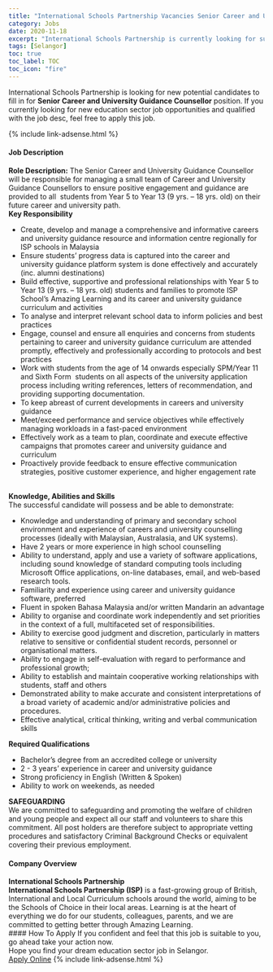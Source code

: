 ```yaml
---
title: "International Schools Partnership Vacancies Senior Career and University Guidance Counsellor" 
category: Jobs 
date: 2020-11-18 
excerpt: "International Schools Partnership is currently looking for suitable person to fill in the Senior Career and University Guidance Counsellor which positioned at Selangor" 
tags: [Selangor] 
toc: true 
toc_label: TOC 
toc_icon: "fire" 
--- 
```


<p>International Schools Partnership is looking for new potential candidates to fill in for <b>Senior Career and University Guidance Counsellor</b> position. If you currently looking for new education sector job opportunities and qualified with the job desc, feel free to apply this job.
</p>{% include link-adsense.html %} 
 <div><div><div><h4>Job Description</h4></div></div><div><div><span><div><div><strong>Role Description:</strong> The Senior Career and University Guidance Counsellor will be responsible for managing a small team of Career and University Guidance Counsellors to ensure positive engagement and guidance are provided to all&#160; students from Year 5 to Year 13 (9 yrs. &#8211; 18 yrs. old) on their future career and university path.</div><div><div><strong>Key Responsibility</strong></div><ul><li>Create, develop and manage a comprehensive and informative careers and university guidance resource and information centre regionally for ISP schools in Malaysia</li><li>Ensure students&#8217; progress data is captured into the career and university guidance platform system is done effectively and accurately (inc. alumni destinations)&#160;</li><li>Build effective, supportive and professional relationships with Year 5 to Year 13 (9 yrs. &#8211; 18 yrs. old) students and families to promote ISP School&#8217;s Amazing Learning and its career and university guidance curriculum and activities</li><li>To analyse and interpret relevant school data to inform policies and best practices</li><li>Engage, counsel and ensure all enquiries and concerns from students pertaining to career and university guidance curriculum are attended promptly, effectively and professionally according to protocols and best practices</li><li>Work with students from the age of 14 onwards especially SPM/Year 11 and Sixth Form&#160; students on all aspects of the university application process including writing references, letters of recommendation, and providing supporting documentation.</li><li>To keep abreast of current developments in careers and university guidance</li><li>Meet/exceed performance and service objectives while effectively managing workloads in a fast-paced environment</li><li>Effectively work as a team to plan, coordinate and execute effective campaigns that promotes career and university guidance and curriculum</li><li>Proactively provide feedback to ensure effective communication strategies, positive customer experience, and higher engagement rate</li></ul><div><br><strong>Knowledge, Abilities and Skills</strong><br>The successful candidate will possess and be able to demonstrate:</div><ul><li>Knowledge and understanding of primary and secondary school environment and experience of careers and university counselling processes (ideally with Malaysian, Australasia, and UK systems).</li><li>Have 2 years or more experience in high school counselling</li><li>Ability to understand, apply and use a variety of software applications, including sound knowledge of standard computing tools including Microsoft Office applications, on-line databases, email, and web-based research tools.</li><li>Familiarity and experience using career and university guidance software, preferred</li><li>Fluent in spoken Bahasa Malaysia and/or written Mandarin an advantage</li><li>Ability to organise and coordinate work independently and set priorities in the context of a full, multifaceted set of responsibilities.</li><li>Ability to exercise good judgment and discretion, particularly in matters relative to sensitive or confidential student records, personnel or organisational matters.</li><li>Ability to engage in self-evaluation with regard to performance and professional growth;</li><li>Ability to establish and maintain cooperative working relationships with students, staff and others</li><li>Demonstrated ability to make accurate and consistent interpretations of a broad variety of academic and/or administrative policies and procedures.</li><li>Effective analytical, critical thinking, writing and verbal communication skills</li></ul><div><strong>Required Qualifications</strong></div><ul><li>Bachelor&#8217;s degree from an accredited college or university</li><li>2 - 3 years&#8217; experience in career and university guidance</li><li>Strong proficiency in English (Written &amp; Spoken)</li><li>Ability to work on weekends, as needed</li></ul><div><strong>SAFEGUARDING</strong><br>We are committed to safeguarding and promoting the welfare of children and young people and expect all our staff and volunteers to share this commitment. All post holders are therefore subject to appropriate vetting procedures and satisfactory Criminal Background Checks or equivalent covering their previous employment.</div></div></div></span></div></div></div> 
<div><div><div><h4>Company Overview</h4></div></div><div><div><span><div><div>
<div>
<div>
<strong>International Schools Partnership</strong></div>
<div>
<b>International Schools Partnership (ISP)</b> is a fast-growing group of British, International and Local Curriculum schools around the world, aiming to be the Schools of Choice in their local areas. Learning is at the heart of everything we do for our students, colleagues, parents, and we are committed to getting better through Amazing Learning.</div>
</div>
</div></div></span></div></div></div> 
#### How To Apply 
If you confident and feel that this job is suitable to you, go ahead take your action now. <br/> 
Hope you find your dream education sector job in Selangor. <br/> 
<a href="https://www.jobstreet.com.my/en/job/senior-career-and-university-guidance-counsellor-4426198?jobId=jobstreet-my-job-4426198&sectionRank=14&token=0~2d38553a-f94c-4e3d-b421-a4fa9c17a1a0&fr=SRP%20View%20In%20New%20Ta" class="btn btn--info" target="_blank" rel="nofollow noopenner">Apply Online</a> 
{% include link-adsense.html %} 
